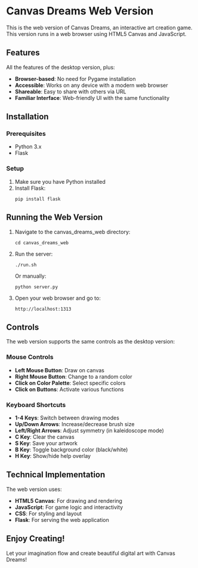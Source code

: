 # Canvas Dreams Web Version

This is the web version of Canvas Dreams, an interactive art creation game. This version runs in a web browser using HTML5 Canvas and JavaScript.

## Features

All the features of the desktop version, plus:
- **Browser-based**: No need for Pygame installation
- **Accessible**: Works on any device with a modern web browser
- **Shareable**: Easy to share with others via URL
- **Familiar Interface**: Web-friendly UI with the same functionality

## Installation

### Prerequisites
- Python 3.x
- Flask

### Setup
1. Make sure you have Python installed
2. Install Flask:
   ```
   pip install flask
   ```

## Running the Web Version

1. Navigate to the canvas_dreams_web directory:
   ```
   cd canvas_dreams_web
   ```

2. Run the server:
   ```
   ./run.sh
   ```
   
   Or manually:
   ```
   python server.py
   ```

3. Open your web browser and go to:
   ```
   http://localhost:1313
   ```

## Controls

The web version supports the same controls as the desktop version:

### Mouse Controls
- **Left Mouse Button**: Draw on canvas
- **Right Mouse Button**: Change to a random color
- **Click on Color Palette**: Select specific colors
- **Click on Buttons**: Activate various functions

### Keyboard Shortcuts
- **1-4 Keys**: Switch between drawing modes
- **Up/Down Arrows**: Increase/decrease brush size
- **Left/Right Arrows**: Adjust symmetry (in kaleidoscope mode)
- **C Key**: Clear the canvas
- **S Key**: Save your artwork
- **B Key**: Toggle background color (black/white)
- **H Key**: Show/hide help overlay

## Technical Implementation

The web version uses:
- **HTML5 Canvas**: For drawing and rendering
- **JavaScript**: For game logic and interactivity
- **CSS**: For styling and layout
- **Flask**: For serving the web application

## Enjoy Creating!

Let your imagination flow and create beautiful digital art with Canvas Dreams!

